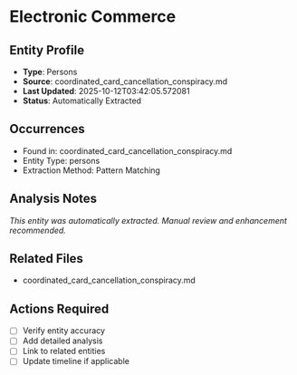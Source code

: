 # Electronic Commerce

## Entity Profile
- **Type**: Persons
- **Source**: coordinated_card_cancellation_conspiracy.md
- **Last Updated**: 2025-10-12T03:42:05.572081
- **Status**: Automatically Extracted

## Occurrences
- Found in: coordinated_card_cancellation_conspiracy.md
- Entity Type: persons
- Extraction Method: Pattern Matching

## Analysis Notes
*This entity was automatically extracted. Manual review and enhancement recommended.*

## Related Files
- coordinated_card_cancellation_conspiracy.md

## Actions Required
- [ ] Verify entity accuracy
- [ ] Add detailed analysis
- [ ] Link to related entities
- [ ] Update timeline if applicable
